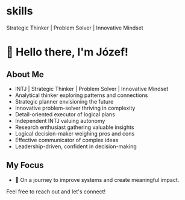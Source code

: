 # skills
Strategic Thinker | Problem Solver | Innovative Mindset
# 👋 Hello there, I'm Józef!

## About Me

- INTJ | Strategic Thinker | Problem Solver | Innovative Mindset
- Analytical thinker exploring patterns and connections
- Strategic planner envisioning the future
- Innovative problem-solver thriving in complexity
- Detail-oriented executor of logical plans
- Independent INTJ valuing autonomy
- Research enthusiast gathering valuable insights
- Logical decision-maker weighing pros and cons
- Effective communicator of complex ideas
- Leadership-driven, confident in decision-making

## My Focus

- 🚀 On a journey to improve systems and create meaningful impact.

Feel free to reach out and let's connect!
